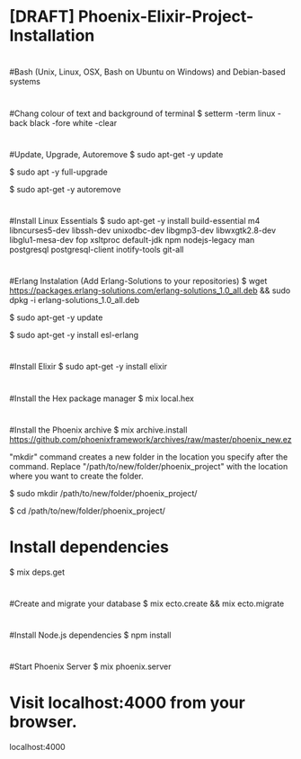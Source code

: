 # [DRAFT] Phoenix-Elixir-Project-Installation
#
#Bash (Unix, Linux, OSX, Bash on Ubuntu on Windows) and Debian-based systems
#
#Chang colour of text and background of terminal
$ setterm -term linux -back black -fore white -clear
#
#Update, Upgrade, Autoremove
$ sudo apt-get -y update

$ sudo apt -y full-upgrade

$ sudo apt-get -y autoremove
#
#Install Linux Essentials
$ sudo apt-get -y install build-essential m4 libncurses5-dev libssh-dev unixodbc-dev libgmp3-dev libwxgtk2.8-dev libglu1-mesa-dev fop xsltproc default-jdk npm nodejs-legacy man postgresql postgresql-client inotify-tools git-all
#
#Erlang Instalation (Add Erlang-Solutions to your repositories)
$ wget https://packages.erlang-solutions.com/erlang-solutions_1.0_all.deb && sudo dpkg -i erlang-solutions_1.0_all.deb

$ sudo apt-get -y update

$ sudo apt-get -y install esl-erlang
#
#Install Elixir
$ sudo apt-get -y install elixir
#
#Install the Hex package manager
$ mix local.hex
#
#Install the Phoenix archive
$ mix archive.install https://github.com/phoenixframework/archives/raw/master/phoenix_new.ez

"mkdir" command creates a new folder in the location you specify after the command. Replace "/path/to/new/folder/phoenix_project" with the location where you want to create the folder.

$ sudo mkdir /path/to/new/folder/phoenix_project/

$ cd /path/to/new/folder/phoenix_project/
#
# Install dependencies
$ mix deps.get
#
#Create and migrate your database
$ mix ecto.create && mix ecto.migrate
#
#Install Node.js dependencies
$ npm install
#
#Start Phoenix Server
$ mix phoenix.server
#
# Visit localhost:4000 from your browser.

localhost:4000

#

 
